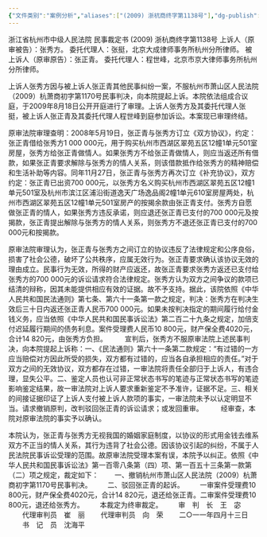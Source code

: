 ```yaml
---
{"文件类别":"案例分析","aliases":["(2009) 浙杭商终字第1138号"],"dg-publish":true,"permalink":"/案例分析case/裁判文书/张正青诉张秀方其他民事纠纷案/","dgPassFrontmatter":true,"created":"2024-07-07T09:08:46.518+08:00","updated":"2024-09-11T13:07:50.751+08:00"}
---
```



浙江省杭州市中级人民法院
民事裁定书
(2009) 浙杭商终字第1138号
上诉人（原审被告）：张秀方。
委托代理人：张挺，北京大成律师事务所杭州分所律师。
被上诉人（原审原告）：张正青。
委托代理人：程世峰，北京市京大律师事务所杭州分所律师。

上诉人张秀方因与被上诉人张正青其他民事纠纷一案，不服杭州市萧山区人民法院（2009）杭萧商初字第1170号民事判决，向本院提起上诉。本院依法组成合议庭，于2009年8月18日公开开庭进行了审理。上诉人张秀方及其委托代理人张挺，被上诉人张正青及其委托代理人程世峰到庭参加诉讼。本案现已审理终结。

原审法院审理查明：2008年5月19日，张正青与张秀方订立《双方协议》，约定：张正青借给张秀方1 000 000元，用于购买杭州市西湖区翠苑五区12幢1单元501室房屋，张秀方给张正青做情人。如果张秀方不给张正青做情人，则应当返还所有借款，如果张正青要求解除与张秀方的情人关系，则该借款抵作给张秀方的精神赔偿和生活补助等内容。同年11月27日，张正青与张秀方再次订立《补充协议》，双方约定：张正青已出资700 000元，以张秀方名义购买杭州市西湖区翠苑五区12幢1单元501室及杭州市滨江区浦沿街道逸天广场逸品阁2幢1单元610室房屋两处，杭州市西湖区翠苑五区12幢1单元501室房产的按揭余款由张正青支付。张秀方自愿做张正青的情人，如果张秀方违反承诺，则应退还张正青已支付的700 000元及按揭款，张正青提出解除与张秀方的情人关系，则张秀方不退还张正青已支付的700 000元和按揭款。

原审法院审理认为，张正青与张秀方之间订立的协议违反了法律规定和公序良俗，损害了社会公德，破坏了公共秩序，应属无效行为。张正青要求确认该协议无效的理由成立。民事行为无效，所得的财产应返还，故张正青要求张秀方返还已支付给张秀方的700 000元的诉讼请求符合法律规定。张秀方认为双方之间争议的款项已结清的辩称，因其未能提供相应有效的证据。故不予支持。据此，该院依照《中华人民共和国民法通则》第七条、第六十一条第一款之规定，判决：张秀方在判决生效后三十日内返还张正青人民币700 000元。如果未按判决指定的期间履行给付金钱义务，应当依照《中华人民共和国民事诉讼法》第二百二十九条之规定，加倍支付迟延履行期间的债务利息。案件受理费人民币10 800元，财产保全费4020元，合计14 820元，由张秀方负担。
　　
宣判后，张秀方不服原审法院上述民事判决，向本院提起上诉称：一、《民法通则》第六十一条第二款规定：“有过错的一方应当赔偿对方因此所受的损失，双方都有过错的，应当各自承担相应的责任。”对于双方之间的无效协议，双方都存在过错，一审法院将责任全部归于上诉人，有违合理，显失公平。二、鉴定人员也认可非正常状态书写的笔迹与正常状态书写的笔迹影响鉴定结果，故一审法院对上诉人要求重新鉴定不予准许，证据不足。三、相关的间接证据印证了上诉人支付被上诉人款项的事实，一审法院未予以认定明显不当。请求撤销原判，改判驳回张正青的诉讼请求；或发回重审。
　　
经审查，本院对原审法院的事实予以确认。

本院认为，张正青与张秀方无视我国的婚姻家庭制度，以协议的形式用金钱去维系双方不正当的情人关系，其行为违背了社会公德。因该协议引起的纠纷，不属于人民法院民事诉讼受理的范围。故原审法院受理本案有误，本院予以纠正。依照《中华人民共和国民事诉讼法》第一百零八条第（四）项、第一百五十三条第一款第（二）项之规定，裁定如下：
　　一、撤销杭州市萧山区人民法院（2009）杭萧商初字第1170号民事判决。
　　二、驳回张正青的起诉。
　　一审案件受理费10 800元，财产保全费4020元，合计14 820元，退还给张正青。二审案件受理费10 800元，退还给张秀方。
　　本裁定为终审裁定。
     　　审　判　长　王　宓
　　代理审判员　崔　丽
　　代理审判员　向　荣
　　二○一一年四月十三日
　　书　记　员　沈海平
